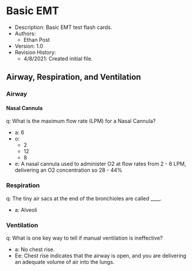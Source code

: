# Basic EMT
* Description: Basic EMT test flash cards.
* Authors:
  - Ethan Post
* Version: 1.0
* Revision History:
  - 4/8/2021: Created initial file.

## Airway, Respiration, and Ventilation
### Airway
#### Nasal Cannula
q: What is the maximum flow rate (LPM) for a Nasal Cannula?
* a: 6
* o:
  - 2
  - 12
  - 8
* e: A nasal cannula used to administer O2 at flow rates from 2 - 6  LPM, delivering an O2 concentration so 28 - 44%
        
### Respiration
q: The tiny air sacs at the end of the bronchioles are called ____.
  * a: Alveoli

### Ventilation
q: What is one key way to tell if manual ventilation is ineffective?
* a: No chest rise.
* Ee: Chest rise indicates that the airway is open, and you are delivering an adequate volume of air into the lungs.

